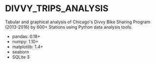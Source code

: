 # DIVVY_TRIPS_ANALYSIS
Tabular and graphical analysis of Chicago's Divvy Bike Sharing Program (2013-2016) by 600+ Stations using Python data analysis tools.

* pandas: 0.18+
* numpy: 1.10+
* matplotlib: 1.4+
* seaborn
* SQLite 3



